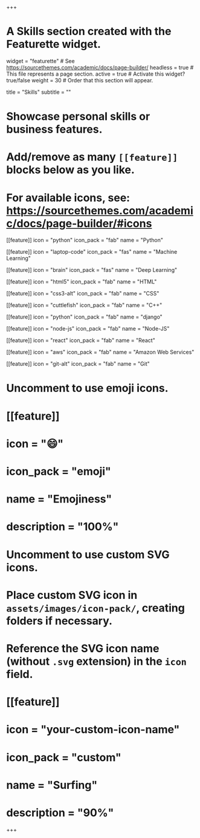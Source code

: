 +++
# A Skills section created with the Featurette widget.
widget = "featurette"  # See https://sourcethemes.com/academic/docs/page-builder/
headless = true  # This file represents a page section.
active = true  # Activate this widget? true/false
weight = 30  # Order that this section will appear.

title = "Skills"
subtitle = ""

# Showcase personal skills or business features.
# 
# Add/remove as many `[[feature]]` blocks below as you like.
# 
# For available icons, see: https://sourcethemes.com/academic/docs/page-builder/#icons

[[feature]]
  icon = "python"
  icon_pack = "fab"
  name = "Python"
  
[[feature]]
  icon = "laptop-code"
  icon_pack = "fas"
  name = "Machine Learning"
  
[[feature]]
  icon = "brain"
  icon_pack = "fas"
  name = "Deep Learning"
  
[[feature]]
  icon = "html5"
  icon_pack = "fab"
  name = "HTML"

[[feature]]
  icon = "css3-alt"
  icon_pack = "fab"
  name = "CSS"

[[feature]]
  icon = "cuttlefish"
  icon_pack = "fab"
  name = "C++"

[[feature]]
  icon = "python"
  icon_pack = "fab"
  name = "django" 
  
[[feature]]
  icon = "node-js"
  icon_pack = "fab"
  name = "Node-JS" 
   
[[feature]]
  icon = "react"
  icon_pack = "fab"
  name = "React" 
  
[[feature]]
  icon = "aws"
  icon_pack = "fab"
  name = "Amazon Web Services" 
  
[[feature]]
  icon = "git-alt"
  icon_pack = "fab"
  name = "Git"



# Uncomment to use emoji icons.
# [[feature]]
#  icon = ":smile:"
#  icon_pack = "emoji"
#  name = "Emojiness"
#  description = "100%"  

# Uncomment to use custom SVG icons.
# Place custom SVG icon in `assets/images/icon-pack/`, creating folders if necessary.
# Reference the SVG icon name (without `.svg` extension) in the `icon` field.
# [[feature]]
#  icon = "your-custom-icon-name"
#  icon_pack = "custom"
#  name = "Surfing"
#  description = "90%"

+++
